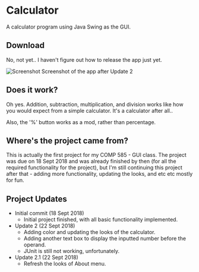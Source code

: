 # Calculator
A calculator program using Java Swing as the GUI.

## Download
No, not yet.. I haven't figure out how to release the app just yet.

![Screenshot](https://user-images.githubusercontent.com/30010044/45915003-23860d80-be02-11e8-9746-1495d90e5d03.png) Screenshot of the app after Update 2

## Does it work?
Oh yes. Addition, subtraction, multiplication, and division works like how you would expect from a simple calculator. It's a calculator after all..

Also, the '%' button works as a mod, rather than percentage.

## Where's the project came from?
This is actually the first project for my COMP 585 - GUI class. The project was due on 18 Sept 2018 and was already finished by then (for all the required functionality for the project), but I'm still continuing this project after that - adding more functionality, updating the looks, and etc etc mostly for fun. 

## Project Updates
- Initial commit (18 Sept 2018)
  - Initial project finished, with all basic functionality implemented.
- Update 2 (22 Sept 2018)
  - Adding color and updating the looks of the calculator.
  - Adding another text box to display the inputted number before the operand.
  - JUnit is still not working, unfortunately.
- Update 2.1 (22 Sept 2018)
  - Refresh the looks of About menu.
